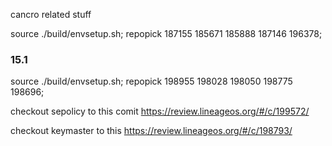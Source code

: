 cancro related stuff

source ./build/envsetup.sh; repopick 187155 185671 185888 187146 196378;


### 15.1


source ./build/envsetup.sh; repopick 198955 198028 198050 198775 198696;

checkout sepolicy to this comit https://review.lineageos.org/#/c/199572/

checkout keymaster to this https://review.lineageos.org/#/c/198793/

